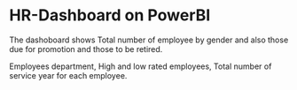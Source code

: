 # HR-Dashboard on PowerBI

The dashoboard shows
Total number of employee by gender and  also those due for promotion and those to be retired.

Employees department, High and low rated employees, Total number of service year for each employee.




